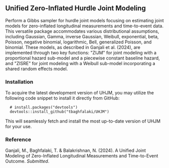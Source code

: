 ## Unified Zero-Inflated Hurdle Joint Modeling
Perform a Gibbs sampler for hurdle joint models focusing on estimating joint models for zero-inflated longitudinal measurements and time-to-event data. This versatile package accommodates various distributional assumptions, including Gaussian, Gamma, inverse Gaussian, Weibull, exponential, beta, Poisson, negative binomial, logarithmic, Bell, generalized Poisson, and binomial. These models, as described in Ganjali et al. (2024), are implemented through two key functions: "ZIJM" for joint modeling with a proportional hazard sub-model and a piecewise constant baseline hazard, and "ZISRE" for joint modeling with a Weibull sub-model incorporating a shared random effects model.

### Installation
To acquire the latest development version of UHJM, you may utilize the following code snippet to install it directly from GitHub:

```
  # install.packages("devtools")
  devtools::install_github("tbaghfalaki/UHJM")
```
This will seamlessly fetch and install the most up-to-date version of UHJM for your use.

### Reference 
Ganjali, M., Baghfalaki, T. & Balakrishnan, N. (2024). A Unified Joint Modeling of Zero-Inflated Longitudinal Measurements and Time-to-Event Outcome. *Submitted*.




